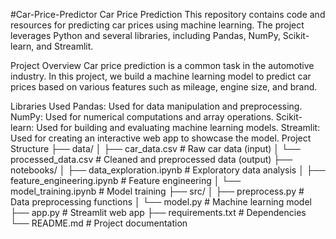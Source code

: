 #Car-Price-Predictor
Car Price Prediction
This repository contains code and resources for predicting car prices using machine learning. The project leverages Python and several libraries, including Pandas, NumPy, Scikit-learn, and Streamlit.

Project Overview
Car price prediction is a common task in the automotive industry. In this project, we build a machine learning model to predict car prices based on various features such as mileage, engine size, and brand.

Libraries Used
Pandas: Used for data manipulation and preprocessing.
NumPy: Used for numerical computations and array operations.
Scikit-learn: Used for building and evaluating machine learning models.
Streamlit: Used for creating an interactive web app to showcase the model.
Project Structure
├── data/
│   ├── car_data.csv         # Raw car data (input)
│   └── processed_data.csv   # Cleaned and preprocessed data (output)
├── notebooks/
│   ├── data_exploration.ipynb   # Exploratory data analysis
│   ├── feature_engineering.ipynb # Feature engineering
│   └── model_training.ipynb      # Model training
├── src/
│   ├── preprocess.py       # Data preprocessing functions
│   └── model.py            # Machine learning model
├── app.py                  # Streamlit web app
├── requirements.txt        # Dependencies
└── README.md               # Project documentation
